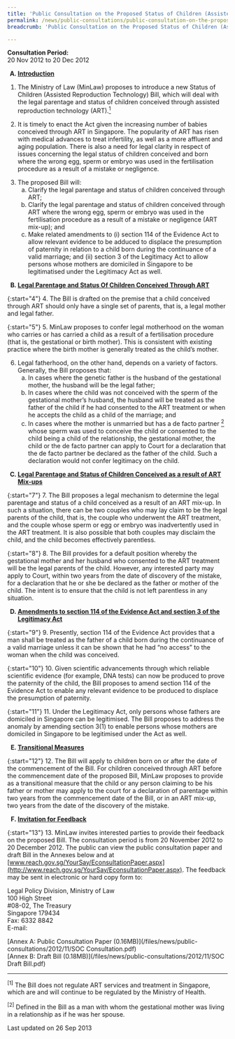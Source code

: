 ```yaml
---
title: 'Public Consultation on the Proposed Status of Children (Assisted Reproduction Technology) Bill'
permalink: /news/public-consultations/public-consultation-on-the-proposed-soc-bill/
breadcrumb: 'Public Consultation on the Proposed Status of Children (Assisted Reproduction Technology) Bill'

---
```



**Consultation Period:**  
20 Nov 2012 to 20 Dec 2012

<ol style="list-style-type: upper-alpha; font-weight: bold;">
<li><u>Introduction</u></li>
</ol>


1. The Ministry of Law (MinLaw) proposes to introduce a new Status of Children (Assisted Reproduction Technology) Bill, which will deal with the legal parentage and status of children conceived through assisted reproduction technology (ART).<a href="#1"><sup>1</sup></a>


2. It is timely to enact the Act given the increasing number of babies conceived through ART in Singapore. The popularity of ART has risen with medical advances to treat infertility, as well as a more affluent and aging population. There is also a need for legal clarity in respect of issues concerning the legal status of children conceived and born where the wrong egg, sperm or embryo was used in the fertilisation procedure as a result of a mistake or negligence.

<ol start="3">
<li> The proposed Bill will:

<ol style="list-style-type: lower-alpha;">

<li>Clarify the legal parentage and status of children conceived through ART;</li>


<li>Clarify the legal parentage and status of children conceived through ART where the wrong egg, sperm or embryo was used in the fertilisation procedure as a result of a mistake or negligence (ART mix-up); and</li>


<li>Make related amendments to (i) section 114 of the Evidence Act to allow relevant evidence to be adduced to displace the presumption of paternity in relation to a child born during the continuance of a valid marriage; and (ii) section 3 of the Legitimacy Act to allow persons whose mothers are domiciled in Singapore to be legitimatised under the Legitimacy Act as well.</li>


</ol>

</li>

</ol>

<ol start="2" style="list-style-type: upper-alpha; font-weight: bold;">
<li><u>Legal Parentage and Status Of Children Conceived Through ART</u></li>
</ol>

{:start="4"}
4. The Bill is drafted on the premise that a child conceived through ART should only have a single set of parents, that is, a legal mother and legal father.

{:start="5"}
5. MinLaw proposes to confer legal motherhood on the woman who carries or has carried a child as a result of a fertilisation procedure (that is, the gestational or birth mother). This is consistent with existing practice where the birth mother is generally treated as the child’s mother.


<ol start="6">
<li> Legal fatherhood, on the other hand, depends on a variety of factors. Generally, the Bill proposes that:

<ol style="list-style-type: lower-alpha;">
<li>In cases where the genetic father is the husband of the gestational mother, the husband will be the legal father;</li>  


<li>In cases where the child was not conceived with the sperm of the gestational mother’s husband, the husband will be treated as the father of the child if he had consented to the ART treatment or when he accepts the child as a child of the marriage; and</li>


<li>In cases where the mother is unmarried but has a de facto partner <a href="#2"><sup>2</sup></a> whose sperm was used to conceive the child or consented to the child being a child of the relationship, the gestational mother, the child or the de facto partner can apply to Court for a declaration that the de facto partner be declared as the father of the child. Such a declaration would not confer legitimacy on the child.</li>

</ol>

</li>

</ol>

<ol start="3" style="list-style-type: upper-alpha; font-weight: bold;">
<li><u>Legal Parentage and Status of Children Conceived as a result of ART Mix-ups</u></li>
</ol>


{:start="7"}
7. The Bill proposes a legal mechanism to determine the legal parentage and status of a child conceived as a result of an ART mix-up. In such a situation, there can be two couples who may lay claim to be the legal parents of the child, that is, the couple who underwent the ART treatment, and the couple whose sperm or egg or embryo was inadvertently used in the ART treatment. It is also possible that both couples may disclaim the child, and the child becomes effectively parentless.

{:start="8"}
8. The Bill provides for a default position whereby the gestational mother and her husband who consented to the ART treatment will be the legal parents of the child. However, any interested party may apply to Court, within two years from the date of discovery of the mistake, for a declaration that he or she be declared as the father or mother of the child. The intent is to ensure that the child is not left parentless in any situation.


<ol start="4" style="list-style-type: upper-alpha; font-weight: bold;">
<li><u>Amendments to section 114 of the Evidence Act and section 3 of the Legitimacy Act</u></li>
</ol>

{:start="9"}
9. Presently, section 114 of the Evidence Act provides that a man shall be treated as the father of a child born during the continuance of a valid marriage unless it can be shown that he had “no access” to the woman when the child was conceived.

{:start="10"}
10. Given scientific advancements through which reliable scientific evidence (for example, DNA tests) can now be produced to prove the paternity of the child, the Bill proposes to amend section 114 of the Evidence Act to enable any relevant evidence to be produced to displace the presumption of paternity.

{:start="11"}
11. Under the Legitimacy Act, only persons whose fathers are domiciled in Singapore can be legitimised. The Bill proposes to address the anomaly by amending section 3(1) to enable persons whose mothers are domiciled in Singapore to be legitimised under the Act as well.


<ol start="5" style="list-style-type: upper-alpha; font-weight: bold;">
<li><u>Transitional Measures</u></li>
</ol>


{:start="12"}
12. The Bill will apply to children born on or after the date of the commencement of the Bill. For children conceived through ART before the commencement date of the proposed Bill, MinLaw proposes to provide as a transitional measure that the child or any person claiming to be his father or mother may apply to the court for a declaration of parentage within two years from the commencement date of the Bill, or in an ART mix-up, two years from the date of the discovery of the mistake.


<ol start="6" style="list-style-type: upper-alpha; font-weight: bold;">
<li><u>Invitation for Feedback</u></li>
</ol>

{:start="13"}
13. MinLaw invites interested parties to provide their feedback on the proposed Bill. The consultation period is from 20 November 2012 to 20 December 2012. The public can view the public consultation paper and draft Bill in the Annexes below and at [www.reach.gov.sg/YourSay/EconsultationPaper.aspx](http://www.reach.gov.sg/YourSay/EconsultationPaper.aspx). The feedback may be sent in electronic or hard copy form to:

<p class="address-centered">
Legal Policy Division, Ministry of Law<br> 
100 High Street<br>
#08-02, The Treasury<br>  
Singapore 179434<br>
Fax: 6332 8842<br>
E-mail: <MLAW_Consultation@mlaw.gov.sg>
</p>
  
[Annex A: Public Consultation Paper (0.16MB)](/files/news/public-consultations/2012/11/SOC Consultation.pdf)<br>
[Annex B: Draft Bill (0.18MB)](/files/news/public-consultations/2012/11/SOC Draft Bill.pdf)

---


<p id="1"><sup>[1]</sup> The Bill does not regulate ART services and treatment in Singapore, which are and will continue to be regulated by the Ministry of Health.</p>
<p id="2"><sup>[2]</sup> Defined in the Bill as a man with whom the gestational mother was living in a relationship as if he was her spouse.</p>


<p class="right-side-updated">Last updated on 26 Sep 2013</p>


